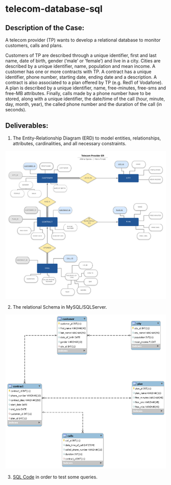 # telecom-database-sql

## Description of the Case:
A telecom provider (TP) wants to develop a relational database to monitor customers, calls and plans.

Customers of TP are described through a unique identifier, first and last name, date of birth, gender (‘male’ or
‘female’) and live in a city. Cities are described by a unique identifier, name, population and mean income. A
customer has one or more contracts with TP. A contract has a unique identifier, phone number, starting date,
ending date and a description. A contract is also associated to a plan offered by TP (e.g. Red1 of Vodafone). A
plan is described by a unique identifier, name, free-minutes, free-sms and free-MB attributes. Finally, calls made
by a phone number have to be stored, along with a unique identifier, the date/time of the call (hour, minute, day,
month, year), the called phone number and the duration of the call (in seconds).

## Deliverables:
1. Τhe Entity-Relationship Diagram (ERD) to model entities, relationships, attributes, cardinalities,
and all necessary constraints. 

![alt text](https://github.com/AthinaSpanou/telecom-database-sql/blob/main/ERD.png)

2. The relational Schema in MySQL/SQLServer.

![alt text](https://github.com/AthinaSpanou/telecom-database-sql/blob/main/Relationship%20Schema%20Model.png)

3. [SQL Code](https://github.com/AthinaSpanou/telecom-database-sql/blob/main/sql_queries.sql) in order to test some queries.
